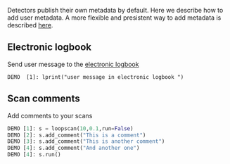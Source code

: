 Detectors publish their own metadata by default. Here we describe how to add user metadata. A more flexible and presistent way to add metadata is described [here](data_metadata_dev.md).

## Electronic logbook
Send user message to the [electronic logbook](https://data.esrf.fr)

```
DEMO  [1]: lprint("user message in electronic logbook ")
```

## Scan comments
Add comments to your scans

```python
DEMO [1]: s = loopscan(10,0.1,run=False)
DEMO [2]: s.add_comment("This is a comment")
DEMO [3]: s.add_comment("This is another comment")
DEMO [4]: s.add_comment("And another one")
DEMO [4]: s.run()
```